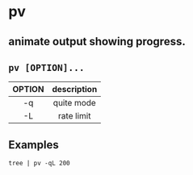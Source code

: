 # pv

animate output showing progress.
---

` pv [OPTION]... `
---

| **OPTION** | description |
|:---:|:---:|
| -q | quite mode |
| -L | rate limit |

## Examples
` tree | pv -qL 200 `
